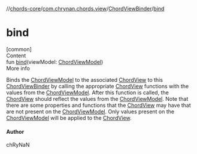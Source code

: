 //[chords-core](../../../index.md)/[com.chrynan.chords.view](../index.md)/[ChordViewBinder](index.md)/[bind](bind.md)



# bind  
[common]  
Content  
fun [bind](bind.md)(viewModel: [ChordViewModel](../../com.chrynan.chords.model/-chord-view-model/index.md))  
More info  


Binds the [ChordViewModel](../../com.chrynan.chords.model/-chord-view-model/index.md) to the associated [ChordView](../-chord-view/index.md) to this [ChordViewBinder](index.md) by calling the appropriate [ChordView](../-chord-view/index.md) functions with the values from the [ChordViewModel](../../com.chrynan.chords.model/-chord-view-model/index.md). After this function is called, the [ChordView](../-chord-view/index.md) should reflect the values from the [ChordViewModel](../../com.chrynan.chords.model/-chord-view-model/index.md). Note that there are some properties and functions that the [ChordView](../-chord-view/index.md) may have that are not present on the [ChordViewModel](../../com.chrynan.chords.model/-chord-view-model/index.md). Only values present on the [ChordViewModel](../../com.chrynan.chords.model/-chord-view-model/index.md) will be applied to the [ChordView](../-chord-view/index.md).



#### Author  


chRyNaN

  



